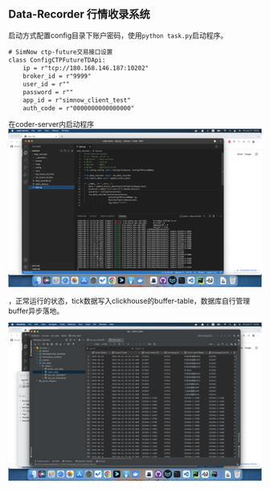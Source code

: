 ## Data-Recorder 行情收录系统

启动方式配置config目录下账户密码，使用`python task.py`启动程序。
```
# SimNow ctp-future交易接口设置
class ConfigCTPFutureTDApi:
    ip = r"tcp://180.168.146.187:10202"
    broker_id = r"9999"
    user_id = r""
    password = r""
    app_id = r"simnow_client_test"
    auth_code = r"0000000000000000"
```

在coder-server内启动程序
![](https://github.com/dybeta2021/MyOTP/blob/main/app/data_recorder/images/fig1.png)

，正常运行的状态，tick数据写入clickhouse的buffer-table，数据库自行管理buffer异步落地。

![](https://github.com/dybeta2021/MyOTP/blob/main/app/data_recorder/images/fig2.png)